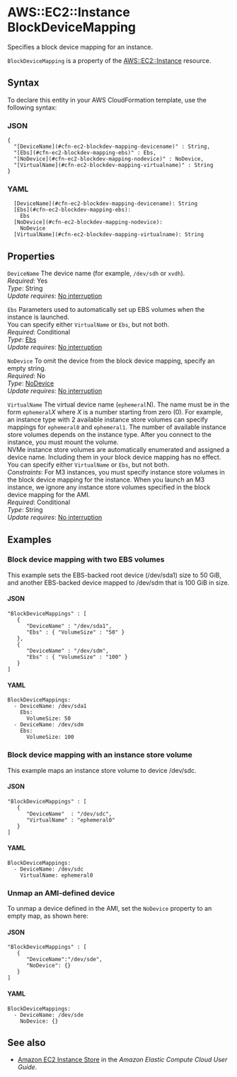 # AWS::EC2::Instance BlockDeviceMapping<a name="aws-properties-ec2-blockdev-mapping"></a>

Specifies a block device mapping for an instance\.

 `BlockDeviceMapping` is a property of the [AWS::EC2::Instance](https://docs.aws.amazon.com/AWSCloudFormation/latest/UserGuide/aws-properties-ec2-instance.html) resource\.

## Syntax<a name="aws-properties-ec2-blockdev-mapping-syntax"></a>

To declare this entity in your AWS CloudFormation template, use the following syntax:

### JSON<a name="aws-properties-ec2-blockdev-mapping-syntax.json"></a>

```
{
  "[DeviceName](#cfn-ec2-blockdev-mapping-devicename)" : String,
  "[Ebs](#cfn-ec2-blockdev-mapping-ebs)" : Ebs,
  "[NoDevice](#cfn-ec2-blockdev-mapping-nodevice)" : NoDevice,
  "[VirtualName](#cfn-ec2-blockdev-mapping-virtualname)" : String
}
```

### YAML<a name="aws-properties-ec2-blockdev-mapping-syntax.yaml"></a>

```
  [DeviceName](#cfn-ec2-blockdev-mapping-devicename): String
  [Ebs](#cfn-ec2-blockdev-mapping-ebs): 
    Ebs
  [NoDevice](#cfn-ec2-blockdev-mapping-nodevice): 
    NoDevice
  [VirtualName](#cfn-ec2-blockdev-mapping-virtualname): String
```

## Properties<a name="aws-properties-ec2-blockdev-mapping-properties"></a>

`DeviceName`  <a name="cfn-ec2-blockdev-mapping-devicename"></a>
The device name \(for example, `/dev/sdh` or `xvdh`\)\.  
*Required*: Yes  
*Type*: String  
*Update requires*: [No interruption](https://docs.aws.amazon.com/AWSCloudFormation/latest/UserGuide/using-cfn-updating-stacks-update-behaviors.html#update-no-interrupt)

`Ebs`  <a name="cfn-ec2-blockdev-mapping-ebs"></a>
Parameters used to automatically set up EBS volumes when the instance is launched\.  
You can specify either `VirtualName` or `Ebs`, but not both\.  
*Required*: Conditional  
*Type*: [Ebs](aws-properties-ec2-blockdev-template.md)  
*Update requires*: [No interruption](https://docs.aws.amazon.com/AWSCloudFormation/latest/UserGuide/using-cfn-updating-stacks-update-behaviors.html#update-no-interrupt)

`NoDevice`  <a name="cfn-ec2-blockdev-mapping-nodevice"></a>
To omit the device from the block device mapping, specify an empty string\.  
*Required*: No  
*Type*: [NoDevice](aws-properties-ec2-instance-nodevice.md)  
*Update requires*: [No interruption](https://docs.aws.amazon.com/AWSCloudFormation/latest/UserGuide/using-cfn-updating-stacks-update-behaviors.html#update-no-interrupt)

`VirtualName`  <a name="cfn-ec2-blockdev-mapping-virtualname"></a>
The virtual device name \(`ephemeral`N\)\. The name must be in the form `ephemeral`*X* where *X* is a number starting from zero \(0\)\. For example, an instance type with 2 available instance store volumes can specify mappings for `ephemeral0` and `ephemeral1`\. The number of available instance store volumes depends on the instance type\. After you connect to the instance, you must mount the volume\.  
NVMe instance store volumes are automatically enumerated and assigned a device name\. Including them in your block device mapping has no effect\.  
You can specify either `VirtualName` or `Ebs`, but not both\.  
 *Constraints*: For M3 instances, you must specify instance store volumes in the block device mapping for the instance\. When you launch an M3 instance, we ignore any instance store volumes specified in the block device mapping for the AMI\.  
*Required*: Conditional  
*Type*: String  
*Update requires*: [No interruption](https://docs.aws.amazon.com/AWSCloudFormation/latest/UserGuide/using-cfn-updating-stacks-update-behaviors.html#update-no-interrupt)

## Examples<a name="aws-properties-ec2-blockdev-mapping--examples"></a>

### Block device mapping with two EBS volumes<a name="aws-properties-ec2-blockdev-mapping--examples--Block_device_mapping_with_two_EBS_volumes"></a>

This example sets the EBS\-backed root device \(/dev/sda1\) size to 50 GiB, and another EBS\-backed device mapped to /dev/sdm that is 100 GiB in size\.

#### JSON<a name="aws-properties-ec2-blockdev-mapping--examples--Block_device_mapping_with_two_EBS_volumes--json"></a>

```
"BlockDeviceMappings" : [
   {
      "DeviceName" : "/dev/sda1",
      "Ebs" : { "VolumeSize" : "50" }
   },
   {
      "DeviceName" : "/dev/sdm",
      "Ebs" : { "VolumeSize" : "100" }
   }
]
```

#### YAML<a name="aws-properties-ec2-blockdev-mapping--examples--Block_device_mapping_with_two_EBS_volumes--yaml"></a>

```
BlockDeviceMappings:
  - DeviceName: /dev/sda1
    Ebs:
      VolumeSize: 50
  - DeviceName: /dev/sdm
    Ebs:
      VolumeSize: 100
```

### Block device mapping with an instance store volume<a name="aws-properties-ec2-blockdev-mapping--examples--Block_device_mapping_with_an_instance_store_volume"></a>

This example maps an instance store volume to device /dev/sdc\.

#### JSON<a name="aws-properties-ec2-blockdev-mapping--examples--Block_device_mapping_with_an_instance_store_volume--json"></a>

```
"BlockDeviceMappings" : [
   {
      "DeviceName"  : "/dev/sdc",
      "VirtualName" : "ephemeral0"
   }
]
```

#### YAML<a name="aws-properties-ec2-blockdev-mapping--examples--Block_device_mapping_with_an_instance_store_volume--yaml"></a>

```
BlockDeviceMappings:
  - DeviceName: /dev/sdc
    VirtualName: ephemeral0
```

### Unmap an AMI\-defined device<a name="aws-properties-ec2-blockdev-mapping--examples--Unmap_an_AMI-defined_device"></a>

To unmap a device defined in the AMI, set the `NoDevice` property to an empty map, as shown here:

#### JSON<a name="aws-properties-ec2-blockdev-mapping--examples--Unmap_an_AMI-defined_device--json"></a>

```
"BlockDeviceMappings" : [
   {
      "DeviceName":"/dev/sde",
      "NoDevice": {}
   }
]
```

#### YAML<a name="aws-properties-ec2-blockdev-mapping--examples--Unmap_an_AMI-defined_device--yaml"></a>

```
BlockDeviceMappings:
  - DeviceName: /dev/sde
    NoDevice: {}
```

## See also<a name="aws-properties-ec2-blockdev-mapping--seealso"></a>
+  [ Amazon EC2 Instance Store](https://docs.aws.amazon.com/AWSEC2/latest/UserGuide/InstanceStorage.html) in the *Amazon Elastic Compute Cloud User Guide*\.
